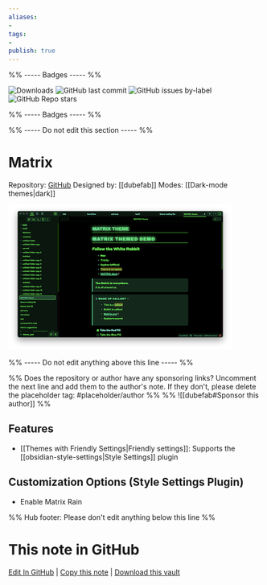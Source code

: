 ```yaml
---
aliases:
- 
tags: 
- 
publish: true
---
```


%% ----- Badges ----- %%

![Downloads](https://img.shields.io/badge/downloads-673-573E7A?style=for-the-badge&logo=)
![GitHub last commit](https://img.shields.io/github/last-commit/dubefab/Matrix?color=573E7A&label=last%20update&logo=github&style=for-the-badge)
![GitHub issues by-label](https://img.shields.io/github/issues/dubefab/Matrix/help%20wanted?color=573E7A&logo=github&style=for-the-badge) 
![GitHub Repo stars](https://img.shields.io/github/stars/dubefab/Matrix?color=573E7A&logo=github&style=for-the-badge)

%% ----- Badges ----- %%

%% ----- Do not edit this section ----- %%

# Matrix

Repository: [GitHub](https://github.com/dubefab/Matrix)
Designed by: [[dubefab]]
Modes: [[Dark-mode themes|dark]]



![screenshot](https://github.com/dubefab/Matrix/raw/HEAD/cover.png)

%% ----- Do not edit anything above this line ----- %% 

%% Does the repository or author have any sponsoring links? Uncomment the next line and add them to the author's note. If they don't, please delete the placeholder tag: #placeholder/author %%
%% ![[dubefab#Sponsor this author]] %%


## Features

- [[Themes with Friendly Settings|Friendly settings]]: Supports the [[obsidian-style-settings|Style Settings]] plugin

## Customization Options (Style Settings Plugin) 
- Enable Matrix Rain


%% Hub footer: Please don't edit anything below this line %%

# This note in GitHub

<span class="git-footer">[Edit In GitHub](https://github.dev/obsidian-community/obsidian-hub/blob/main/02%20-%20Community%20Expansions/02.05%20All%20Community%20Expansions/Themes/Matrix.md "git-hub-edit-note") | [Copy this note](https://raw.githubusercontent.com/obsidian-community/obsidian-hub/main/02%20-%20Community%20Expansions/02.05%20All%20Community%20Expansions/Themes/Matrix.md "git-hub-copy-note") | [Download this vault](https://github.com/obsidian-community/obsidian-hub/archive/refs/heads/main.zip "git-hub-download-vault") </span>
